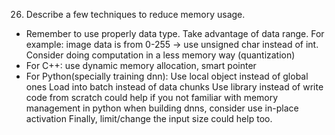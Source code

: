 26.  Describe a few techniques to reduce memory usage.

- Remember to use properly data type. Take advantage of data range. For example: image data is from 0-255 -> use unsigned char instead of int. Consider doing computation in a less memory way (quantization)
- For C++: use dynamic memory allocation, smart pointer
- For Python(specially training dnn): 
Use local object instead of global ones
Load into batch instead of data chunks
Use library instead of write code from scratch could help if you not familiar with memory management in python
when building dnns, consider use in-place activation
Finally, limit/change the input size could help too.